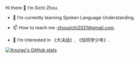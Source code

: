  Hi there 👋 I’m Sichi Zhou.

- 🌱 I’m currently learning Spoken Language Understanding.

- 📫 How to reach me :zhousichi2021@gmail.com.
 
- 👀 I’m interested in 《大决战》, 《恰同学少年》.

[![Anurag's GitHub stats](https://github-readme-stats.vercel.app/api?username=zsc19)](https://github.com/anuraghazra/github-readme-stats)
<!---
zsc19/zsc19 is a ✨ special ✨ repository because its `README.md` (this file) appears on your GitHub profile.
You can click the Preview link to take a look at your changes.
- 💞️ I’m looking to collaborate on ...
- 👀 I’m interested in ...
--->
